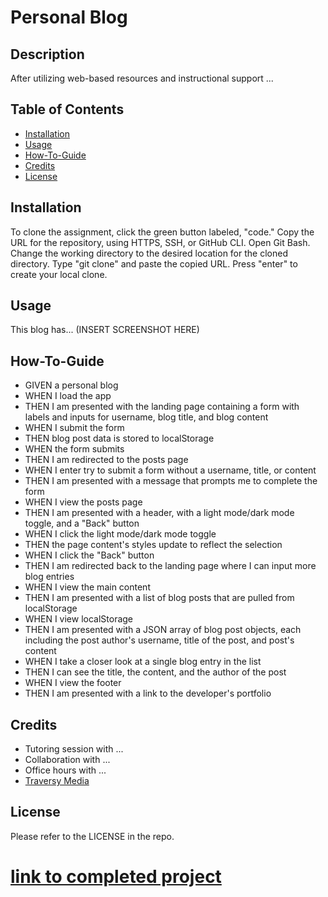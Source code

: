 # Personal Blog

## Description
After utilizing web-based resources and instructional support ...

## Table of Contents 

- [Installation](#installation)
- [Usage](#usage)
- [How-To-Guide](#how-to-guide)
- [Credits](#credits)
- [License](#license)

## Installation

To clone the assignment, click the green button labeled, "code." Copy the URL for the repository, using HTTPS, SSH, or GitHub CLI. Open Git Bash. Change the working directory to the desired location for the cloned directory. Type "git clone" and paste the copied URL. Press "enter" to create your local clone.

## Usage

This blog has... (INSERT SCREENSHOT HERE)

## How-To-Guide
<ul>    
    <li>GIVEN a personal blog</li>
    <li>WHEN I load the app</li>
    <li>THEN I am presented with the landing page containing a form with labels and inputs for username, blog title, and blog content</li>
    <li>WHEN I submit the form</li>
    <li>THEN blog post data is stored to localStorage</li>
    <li>WHEN the form submits</li>
    <li>THEN I am redirected to the posts page</li>
    <li>WHEN I enter try to submit a form without a username, title, or content</li>
    <li>THEN I am presented with a message that prompts me to complete the form</li>
    <li>WHEN I view the posts page</li>
    <li>THEN I am presented with a header, with a light mode/dark mode toggle, and a "Back" button</li>
    <li>WHEN I click the light mode/dark mode toggle</li>
    <li>THEN the page content's styles update to reflect the selection</li>
    <li>WHEN I click the "Back" button</li>
    <li>THEN I am redirected back to the landing page where I can input more blog entries</li>
    <li>WHEN I view the main content</li>
    <li>THEN I am presented with a list of blog posts that are pulled from localStorage</li>
    <li>WHEN I view localStorage</li>
    <li>THEN I am presented with a JSON array of blog post objects, each including the post author's username, title of the post, and post's content</li>
    <li>WHEN I take a closer look at a single blog entry in the list</li>
    <li>THEN I can see the title, the content, and the author of the post</li>
    <li>WHEN I view the footer</li>
    <li>THEN I am presented with a link to the developer's portfolio</li>
</ul>

## Credits
<ul>
    <li>Tutoring session with ...</li>
    <li>Collaboration with ...</li>
    <li>Office hours with ...</li>
    <li><a href = "https://www.youtube.com/watch?v=BI1o2H9z9fo">Traversy Media</a></li>
</ul>

## License
 
Please refer to the LICENSE in the repo.

# [link to completed project](______________ '_blank')